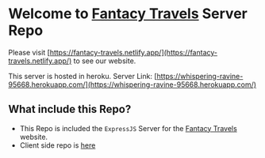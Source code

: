 # Welcome to [Fantacy Travels](https://fantacy-travels.netlify.app/) Server Repo

Please visit [https://fantacy-travels.netlify.app/](https://fantacy-travels.netlify.app/) to see our website.

This server is hosted in heroku. Server Link: [https://whispering-ravine-95668.herokuapp.com/](https://whispering-ravine-95668.herokuapp.com/)

## What include this Repo?

- This Repo is included the `ExpressJS` Server for the [Fantacy Travels](https://fantacy-travels.netlify.app/) website.
- Client side repo is [here](https://github.com/sisrafilss/fantacy-travels-client)
